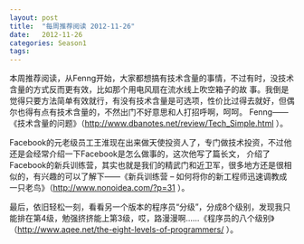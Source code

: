 ```yaml
---
layout: post
title:  "每周推荐阅读 2012-11-26"
date:   2012-11-26
categories: Season1
tags:
---
```


本周推荐阅读，从Fenng开始，大家都想搞有技术含量的事情，不过有时，没技术含量的方式反而更有效，比如那个用电风扇在流水线上吹空箱子的故 事。我倒是觉得只要方法简单有效就行，有没有技术含量是可选项，性价比过得去就好，但偶尔也得有点有技术含量的，不然出门不好意思和人打招呼啊，呵呵。 Fenng——《技术含量的问题》（http://www.dbanotes.net/review/Tech_Simple.html ）。

Facebook的元老级员工王淮现在出来做天使投资人了，专门做技术投资，不过他还是会经常介绍一下Facebook是怎么做事的，这次他写了篇长文， 介绍了Facebook的新兵训练营，其实也就是我们的精武门和近卫军，很多地方还是很相似的，有兴趣的可以了解下——《新兵训练营 – 如何将你的新工程师迅速调教成一只老鸟》（http://www.nonoidea.com/?p=31 ）。

最后，依旧轻松一刻，看看另一个版本的程序员“分级”，分成8个级别，发现我只能排在第4级，勉强挤挤能上第3级，哎，路漫漫啊……《程序员的八个级别》（http://www.aqee.net/the-eight-levels-of-programmers/ ）。
 